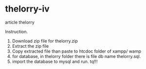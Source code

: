 # thelorry-iv
article thelorry

Instruction.
1. Download zip file for thelorry.zip
2. Extract the zip file
3. Copy extracted file than paste to htcdoc folder of xampp/ wamp
4. for database, in thelorry folder there is file db name thelorry.sql.
5. import the database to mysql and run.
tq!!!
